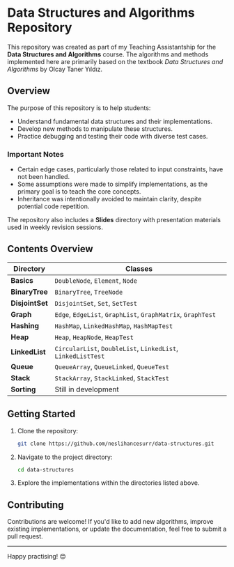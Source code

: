 # Data Structures and Algorithms Repository

This repository was created as part of my Teaching Assistantship for the **Data Structures and Algorithms** course. The algorithms and methods implemented here are primarily based on the textbook *Data Structures and Algorithms* by Olcay Taner Yıldız.

## Overview

The purpose of this repository is to help students:

- Understand fundamental data structures and their implementations.
- Develop new methods to manipulate these structures.
- Practice debugging and testing their code with diverse test cases.

### Important Notes

- Certain edge cases, particularly those related to input constraints, have not been handled.
- Some assumptions were made to simplify implementations, as the primary goal is to teach the core concepts.
- Inheritance was intentionally avoided to maintain clarity, despite potential code repetition.

The repository also includes a **Slides** directory with presentation materials used in weekly revision sessions.

## Contents Overview

| **Directory** | **Classes**                                                                 |
|----------------|--------------------------------------------------------------------------------|
| **Basics**     | `DoubleNode`, `Element`, `Node`                                                |
| **BinaryTree** | `BinaryTree`, `TreeNode`                                                       |
| **DisjointSet**| `DisjointSet`, `Set`, `SetTest`                                                |
| **Graph**      | `Edge`, `EdgeList`, `GraphList`, `GraphMatrix`, `GraphTest`                    |
| **Hashing**    | `HashMap`, `LinkedHashMap`, `HashMapTest`                                      |
| **Heap**       | `Heap`, `HeapNode`, `HeapTest`                                                 |
| **LinkedList** | `CircularList`, `DoubleList`, `LinkedList`, `LinkedListTest`                   |
| **Queue**      | `QueueArray`, `QueueLinked`, `QueueTest`                                       |
| **Stack**      | `StackArray`, `StackLinked`, `StackTest`                                       |
| **Sorting**    | Still in development                                       |

## Getting Started

1. Clone the repository:
    ```bash
    git clone https://github.com/neslihancesurr/data-structures.git
    ```

2. Navigate to the project directory:
    ```bash
    cd data-structures
    ```

3. Explore the implementations within the directories listed above.

## Contributing

Contributions are welcome! If you'd like to add new algorithms, improve existing implementations, or update the documentation, feel free to submit a pull request.

---

Happy practising! 😊
